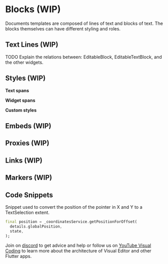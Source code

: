 # Blocks (WIP)
Documents templates are composed of lines of text and blocks of text. The blocks themselves can have different styling and roles.

## Text Lines (WIP)
TODO Explain the relations between: EditableBlock, EditableTextBlock, and the other widgets.

## Styles (WIP)

**Text spans**

**Widget spans**

**Custom styles**

## Embeds (WIP)

## Proxies (WIP)

## Links (WIP)

## Markers (WIP)

## Code Snippets

Snippet used to convert the position of the pointer in X and Y to a TextSelection extent.
```dart
final position = _coordinatesService.getPositionForOffset(
  details.globalPosition,
  state,
);
```

Join on [discord](https://discord.gg/XpGygmXde4) to get advice and help or follow us on [YouTube Visual Coding](https://www.youtube.com/channel/UC2-5lfNbbErIds0Iuai8yfA) to learn more about the architecture of Visual Editor and other Flutter apps.